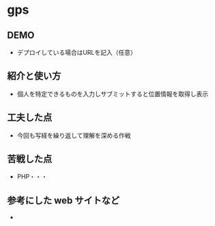 # gps

## DEMO

  - デプロイしている場合はURLを記入（任意）

## 紹介と使い方

  - 個人を特定できるものを入力しサブミットすると位置情報を取得し表示

## 工夫した点

  - 今回も写経を繰り返して理解を深める作戦

## 苦戦した点

  - PHP・・・

## 参考にした web サイトなど

  - 
